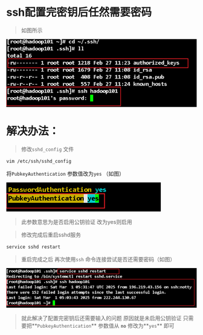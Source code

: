 # ssh配置完密钥后任然需要密码

> 如图所示
> 

![授权公钥却任然需要密码.png](./Assets/授权公钥却任然需要密码.png)

# 解决办法：

> 修改`sshd_config` 文件
> 

```bash
vim /etc/ssh/sshd_config
```

将`PubkeyAuthentication` 参数值改为`yes` （如图）

![image.png](./Assets/启用公钥验证参数.png)

> 此参数意思为是否启用公钥验证 改为yes则启用
> 

> 修改完成后重启sshd服务
> 

```bash
service sshd restart
```

> 重启完成之后 再次使用`ssh` 命令连接尝试是否还需要密码（如图）
> 

![image.png](./Assets/重启ssh服务命令并重新使用ssh连接.png)

> 就此解决了配置完密钥后还需要输入的问题 原因就是未启用公钥验证 只需要把**`PubkeyAuthentication`** 参数值从 **`no`** 修改为**`yes`** 即可
>
